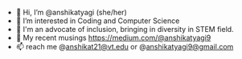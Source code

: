 - 👋 Hi, I’m @anshikatyagi (she/her)
- 👀 I’m interested in Coding and Computer Science
- 🌱 I'm an advocate of inclusion, bringing in diversity in STEM field.
- 📖 My recent musings https://medium.com/@anshikatyagi9
- 📫  reach me @anshikat21@vt.edu or @anshikatyagi9@gmail.com

<!---
anshikatyagi/anshikatyagi is a ✨ special ✨ repository because its `README.md` (this file) appears on your GitHub profile.
You can click the Preview link to take a look at your changes.
--->
